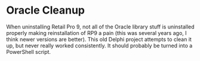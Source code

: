 # Oracle Cleanup
When uninstalling Retail Pro 9, not all of the Oracle library stuff is uninstalled properly making reinstallation of RP9 a pain (this was several years ago, I think newer versions are better). This old Delphi project attempts to clean it up, but never really worked consistently. It should probably be turned into a PowerShell script.
